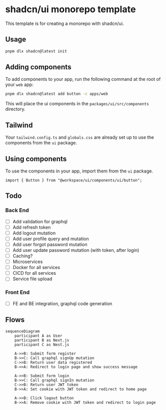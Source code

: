 # shadcn/ui monorepo template

This template is for creating a monorepo with shadcn/ui.

## Usage

```bash
pnpm dlx shadcn@latest init
```

## Adding components

To add components to your app, run the following command at the root of your `web` app:

```bash
pnpm dlx shadcn@latest add button -c apps/web
```

This will place the ui components in the `packages/ui/src/components` directory.

## Tailwind

Your `tailwind.config.ts` and `globals.css` are already set up to use the components from the `ui` package.

## Using components

To use the components in your app, import them from the `ui` package.

```tsx
import { Button } from "@workspace/ui/components/ui/button";
```

## Todo

### Back End

- [ ] Add validation for graphql
- [ ] Add refresh token
- [ ] Add logout mutation
- [ ] Add user profile query and mutation
- [ ] Add user forgot password mutation
- [ ] Add user update password mutation (with token, after login)
- [ ] Caching?
- [ ] Microservices
- [ ] Docker for all services
- [ ] CICD for all services
- [ ] Service file upload

### Front End

- [ ] FE and BE integration, graphql code generation


## Flows

```mermaid
sequenceDiagram
    participant A as User
    participant B as Next.js
    participant C as Nest.js

    A->>B: Submit form register
    B->>C: Call graphql signUp mutation
    C->>B: Return user data registered
    B->>A: Redirect to login page and show success message

    A->>B: Submit form login
    B->>C: Call graphql signIn mutation
    C->>B: Return user JWT token
    B->>A: Set cookie with JWT token and redirect to home page

    A->>B: Click logout button
    B->>A: Remove cookie with JWT token and redirect to login page
```

